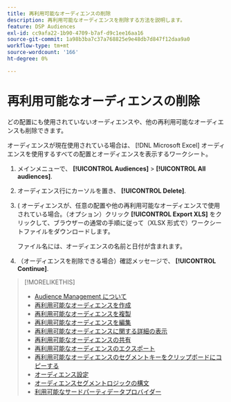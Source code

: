 ```yaml
---
title: 再利用可能なオーディエンスの削除
description: 再利用可能なオーディエンスを削除する方法を説明します。
feature: DSP Audiences
exl-id: cc9afa22-1b90-4709-b7af-d9c1ee16aa16
source-git-commit: 1a98b3ba7c37a768825e9e48db7d847f12daa9a0
workflow-type: tm+mt
source-wordcount: '166'
ht-degree: 0%

---
```


# 再利用可能なオーディエンスの削除

どの配置にも使用されていないオーディエンスや、他の再利用可能なオーディエンスも削除できます。

オーディエンスが現在使用されている場合は、 [!DNL Microsoft Excel] オーディエンスを使用するすべての配置とオーディエンスを表示するワークシート。

1. メインメニューで、 **[!UICONTROL Audiences]** > **[!UICONTROL All audiences]**.

1. オーディエンス行にカーソルを置き、 **[!UICONTROL Delete]**.

1. ( オーディエンスが、任意の配置や他の再利用可能なオーディエンスで使用されている場合。（オプション）クリック **[!UICONTROL Export XLS]** をクリックして、ブラウザーの通常の手順に従って（XLSX 形式で）ワークシートファイルをダウンロードします。

   ファイル名には、オーディエンスの名前と日付が含まれます。

1. （オーディエンスを削除できる場合）確認メッセージで、 **[!UICONTROL Continue]**.

>[!MORELIKETHIS]
>
>* [Audience Management について](audience-about.md)
>* [再利用可能なオーディエンスを作成](reusable-audience-create.md)
>* [再利用可能なオーディエンスを複製](reusable-audience-duplicate.md)
>* [再利用可能なオーディエンスを編集](reusable-audience-edit.md)
>* [再利用可能なオーディエンスに関する詳細の表示](reusable-audience-view-details.md)
>* [再利用可能なオーディエンスの共有](reusable-audience-share.md)
>* [再利用可能なオーディエンスのエクスポート](reusable-audience-export.md)
>* [再利用可能なオーディエンスのセグメントキーをクリップボードにコピーする](reusable-audience-clipboard.md)
>* [オーディエンス設定](audience-settings.md)
>* [オーディエンスセグメントロジックの構文](audience-segment-logic-syntax.md)
>* [利用可能なサードパーティデータプロバイダー](third-party-data-providers.md)

